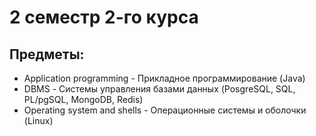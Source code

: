 # 2 семестр 2-го курса

## Предметы:
* Application programming - Прикладное программирование (Java)
* DBMS - Системы управления базами данных (PosgreSQL, SQL, PL/pgSQL, MongoDB, Redis)
* Operating system and shells - Операционные системы и оболочки (Linux)
